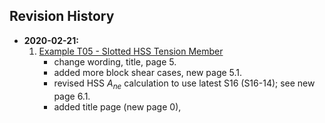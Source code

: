 ## Revision History

* **2020-02-21:**
  1. [Example T05 - Slotted HSS Tension Member](tension/T05/T05)
     - change wording, title, page 5.
	 - added more block shear cases, new page 5.1.
	 - revised HSS $A_{ne}$ calculation to use latest S16 (S16-14); see
	 new page 6.1.
	 - added title page (new page 0),
